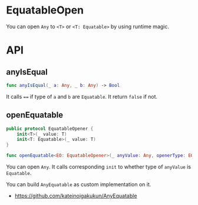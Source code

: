 # EquatableOpen

You can open `Any` to `<T>` or `<T: Equatable>` by using runtime magic.

# API

## anyIsEqual

```swift
func anyIsEqual(_ a: Any, _ b: Any) -> Bool
```

It calls `==` if type of `a` and `b` are `Equatable`.
It return `false` if not.

## openEquatable

```swift
public protocol EquatableOpener {
    init<T>(_ value: T)
    init<T: Equatable>(_ value: T)
}

func openEquatable<EO: EquatableOpener>(_ anyValue: Any, openerType: EO.Type) -> EO
```

You can open `Any`.
It calls corresponding `init` to whether type of `anyValue` is `Equatable`.

You can build `AnyEquatable` as custom implementation on it.

- https://github.com/kateinoigakukun/AnyEquatable
